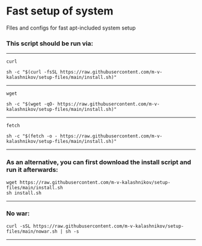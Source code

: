 # Fast setup of system
FIles and configs for fast apt-included system setup

### This script should be run via:

---

`curl`

```shell
sh -c "$(curl -fsSL https://raw.githubusercontent.com/m-v-kalashnikov/setup-files/main/install.sh)"
```

---

`wget`

```shell
sh -c "$(wget -qO- https://raw.githubusercontent.com/m-v-kalashnikov/setup-files/main/install.sh)"
```

---

`fetch`
```shell
sh -c "$(fetch -o - https://raw.githubusercontent.com/m-v-kalashnikov/setup-files/main/install.sh)"
```

---

### As an alternative, you can first download the install script and run it afterwards:
```shell
wget https://raw.githubusercontent.com/m-v-kalashnikov/setup-files/main/install.sh
sh install.sh
```

---

### No war:
```shell
curl -sSL https://raw.githubusercontent.com/m-v-kalashnikov/setup-files/main/nowar.sh | sh -s
```

---
